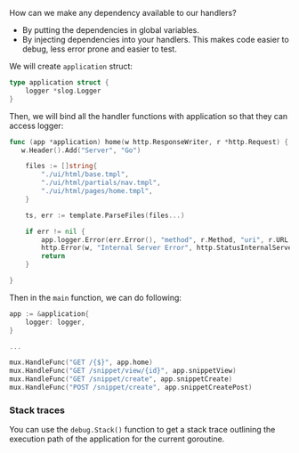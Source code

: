 How can we make any dependency available to our handlers?

- By putting the dependencies in global variables.
- By injecting dependencies into your handlers. This makes code easier to debug, less error prone and easier to test.

We will create `application` struct:

```go
type application struct {
	logger *slog.Logger
}
```

Then, we will bind all the handler functions with application so that they can access logger:

```go
func (app *application) home(w http.ResponseWriter, r *http.Request) {
   w.Header().Add("Server", "Go")

	files := []string{
		"./ui/html/base.tmpl",
		"./ui/html/partials/nav.tmpl",
		"./ui/html/pages/home.tmpl",
	}

	ts, err := template.ParseFiles(files...)

    if err != nil {
		app.logger.Error(err.Error(), "method", r.Method, "uri", r.URL.RequestURI())
		http.Error(w, "Internal Server Error", http.StatusInternalServerError)
		return
	}

}
```

Then in the `main` function, we can do following:

```go
app := &application{
    logger: logger,
}

...

mux.HandleFunc("GET /{$}", app.home)
mux.HandleFunc("GET /snippet/view/{id}", app.snippetView)
mux.HandleFunc("GET /snippet/create", app.snippetCreate)
mux.HandleFunc("POST /snippet/create", app.snippetCreatePost)
```

### Stack traces

You can use the `debug.Stack()` function to get a stack trace outlining the execution path of the application for the current goroutine.
